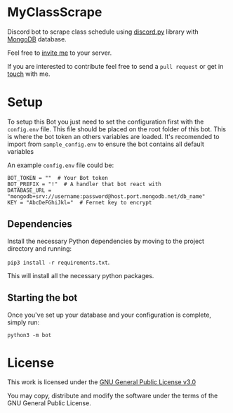 # MyClassScrape
Discord bot to scrape class schedule using [discord.py](https://github.com/Rapptz/discord.py) library with
[MongoDB](https://cloud.mongodb.com/) database.

Feel free to [invite me](https://discord.com/api/oauth2/authorize?client_id=775903023821881374&permissions=522304&scope=bot) to your server.

If you are interested to contribute feel free to send a `pull request` or get in [touch](https://discordapp.com/users/789424141778288670) with me. 

# Setup
To setup this Bot you just need to set the configuration first with the `config.env` file.
This file should be placed on the root folder of this bot. This is where the bot token an others
variables are loaded. It's recomended to import from `sample_config.env` to ensure the bot contains all default
variables

An example `config.env` file could be:

```dosini
BOT_TOKEN = ""  # Your Bot token
BOT_PREFIX = "!"  # A handler that bot react with
DATABASE_URL = "mongodb+srv://username:password@host.port.mongodb.net/db_name"
KEY = "AbcDeFGhiJkl="  # Fernet key to encrypt
```

## Dependencies
Install the necessary Python dependencies by moving to the project directory and running:

`pip3 install -r requirements.txt`.

This will install all the necessary python packages.

## Starting the bot
Once you've set up your database and your configuration is complete, simply run:

`python3 -m bot`

# License
This work is licensed under the [GNU General Public License v3.0](https://www.gnu.org/licenses/gpl-3.0.en.html)

You may copy, distribute and modify the software under the terms of the GNU General Public License.